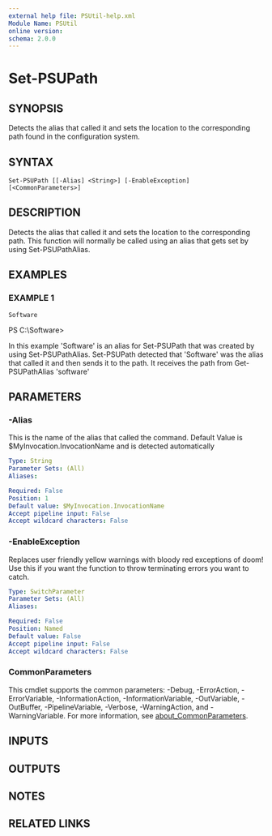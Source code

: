 ```yaml
---
external help file: PSUtil-help.xml
Module Name: PSUtil
online version:
schema: 2.0.0
---
```


# Set-PSUPath

## SYNOPSIS
Detects the alias that called it and sets the location to the corresponding path found in the configuration system.

## SYNTAX

```
Set-PSUPath [[-Alias] <String>] [-EnableException] [<CommonParameters>]
```

## DESCRIPTION
Detects the alias that called it and sets the location to the corresponding path.
This function will normally be called using an alias that gets set by using Set-PSUPathAlias.

## EXAMPLES

### EXAMPLE 1
```
Software
```

PS C:\Software\>

In this example 'Software' is an alias for Set-PSUPath that was created by using Set-PSUPathAlias.
Set-PSUPath detected that 'Software' was the alias that called it and then sends it to the path.
It receives the path from Get-PSUPathAlias 'software'

## PARAMETERS

### -Alias
This is the name of the alias that called the command.
      Default Value is $MyInvocation.InvocationName and is detected automatically

```yaml
Type: String
Parameter Sets: (All)
Aliases:

Required: False
Position: 1
Default value: $MyInvocation.InvocationName
Accept pipeline input: False
Accept wildcard characters: False
```

### -EnableException
Replaces user friendly yellow warnings with bloody red exceptions of doom!
Use this if you want the function to throw terminating errors you want to catch.

```yaml
Type: SwitchParameter
Parameter Sets: (All)
Aliases:

Required: False
Position: Named
Default value: False
Accept pipeline input: False
Accept wildcard characters: False
```

### CommonParameters
This cmdlet supports the common parameters: -Debug, -ErrorAction, -ErrorVariable, -InformationAction, -InformationVariable, -OutVariable, -OutBuffer, -PipelineVariable, -Verbose, -WarningAction, and -WarningVariable. For more information, see [about_CommonParameters](http://go.microsoft.com/fwlink/?LinkID=113216).

## INPUTS

## OUTPUTS

## NOTES

## RELATED LINKS

